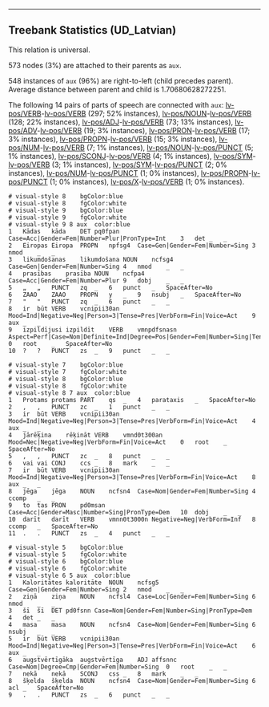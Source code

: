 

--------------------------------------------------------------------------------

## Treebank Statistics (UD_Latvian)

This relation is universal.

573 nodes (3%) are attached to their parents as `aux`.

548 instances of `aux` (96%) are right-to-left (child precedes parent).
Average distance between parent and child is 1.70680628272251.

The following 14 pairs of parts of speech are connected with `aux`: [lv-pos/VERB]()-[lv-pos/VERB]() (297; 52% instances), [lv-pos/NOUN]()-[lv-pos/VERB]() (128; 22% instances), [lv-pos/ADJ]()-[lv-pos/VERB]() (73; 13% instances), [lv-pos/ADV]()-[lv-pos/VERB]() (19; 3% instances), [lv-pos/PRON]()-[lv-pos/VERB]() (17; 3% instances), [lv-pos/PROPN]()-[lv-pos/VERB]() (15; 3% instances), [lv-pos/NUM]()-[lv-pos/VERB]() (7; 1% instances), [lv-pos/NOUN]()-[lv-pos/PUNCT]() (5; 1% instances), [lv-pos/SCONJ]()-[lv-pos/VERB]() (4; 1% instances), [lv-pos/SYM]()-[lv-pos/VERB]() (3; 1% instances), [lv-pos/SYM]()-[lv-pos/PUNCT]() (2; 0% instances), [lv-pos/NUM]()-[lv-pos/PUNCT]() (1; 0% instances), [lv-pos/PROPN]()-[lv-pos/PUNCT]() (1; 0% instances), [lv-pos/X]()-[lv-pos/VERB]() (1; 0% instances).


~~~ conllu
# visual-style 8	bgColor:blue
# visual-style 8	fgColor:white
# visual-style 9	bgColor:blue
# visual-style 9	fgColor:white
# visual-style 9 8 aux	color:blue
1	Kādas	kāda	DET	pq0fpan	Case=Acc|Gender=Fem|Number=Plur|PronType=Int	3	det	_	_
2	Eiropas	Eiropa	PROPN	npfsg4	Case=Gen|Gender=Fem|Number=Sing	3	nmod	_	_
3	likumdošanas	likumdošana	NOUN	ncfsg4	Case=Gen|Gender=Fem|Number=Sing	4	nmod	_	_
4	prasības	prasība	NOUN	ncfpa4	Case=Acc|Gender=Fem|Number=Plur	9	dobj	_	_
5	„	„	PUNCT	zq	_	6	punct	_	SpaceAfter=No
6	ZAAO	ZAAO	PROPN	y	_	9	nsubj	_	SpaceAfter=No
7	"	"	PUNCT	zq	_	6	punct	_	_
8	ir	būt	VERB	vcnipii30an	Mood=Ind|Negative=Neg|Person=3|Tense=Pres|VerbForm=Fin|Voice=Act	9	aux	_	_
9	izpildījusi	izpildīt	VERB	vmnpdfsnasn	Aspect=Perf|Case=Nom|Definite=Ind|Degree=Pos|Gender=Fem|Number=Sing|Tense=Past|VerbForm=Part	0	root	_	SpaceAfter=No
10	?	?	PUNCT	zs	_	9	punct	_	_

~~~


~~~ conllu
# visual-style 7	bgColor:blue
# visual-style 7	fgColor:white
# visual-style 8	bgColor:blue
# visual-style 8	fgColor:white
# visual-style 8 7 aux	color:blue
1	Protams	protams	PART	qs	_	4	parataxis	_	SpaceAfter=No
2	,	,	PUNCT	zc	_	1	punct	_	_
3	ir	būt	VERB	vcnipii30an	Mood=Ind|Negative=Neg|Person=3|Tense=Pres|VerbForm=Fin|Voice=Act	4	aux	_	_
4	jārēķina	rēķināt	VERB	vmnd0t300an	Mood=Nec|Negative=Neg|VerbForm=Fin|Voice=Act	0	root	_	SpaceAfter=No
5	,	,	PUNCT	zc	_	8	punct	_	_
6	vai	vai	CONJ	ccs	_	8	mark	_	_
7	ir	būt	VERB	vcnipii30an	Mood=Ind|Negative=Neg|Person=3|Tense=Pres|VerbForm=Fin|Voice=Act	8	aux	_	_
8	jēga	jēga	NOUN	ncfsn4	Case=Nom|Gender=Fem|Number=Sing	4	ccomp	_	_
9	to	tas	PRON	pd0msan	Case=Acc|Gender=Masc|Number=Sing|PronType=Dem	10	dobj	_	_
10	darīt	darīt	VERB	vmnn0t3000n	Negative=Neg|VerbForm=Inf	8	ccomp	_	SpaceAfter=No
11	.	.	PUNCT	zs	_	4	punct	_	_

~~~


~~~ conllu
# visual-style 5	bgColor:blue
# visual-style 5	fgColor:white
# visual-style 6	bgColor:blue
# visual-style 6	fgColor:white
# visual-style 6 5 aux	color:blue
1	Kaloritātes	kaloritāte	NOUN	ncfsg5	Case=Gen|Gender=Fem|Number=Sing	2	nmod	_	_
2	ziņā	ziņa	NOUN	ncfsl4	Case=Loc|Gender=Fem|Number=Sing	6	nmod	_	_
3	šī	šī	DET	pd0fsnn	Case=Nom|Gender=Fem|Number=Sing|PronType=Dem	4	det	_	_
4	masa	masa	NOUN	ncfsn4	Case=Nom|Gender=Fem|Number=Sing	6	nsubj	_	_
5	ir	būt	VERB	vcnipii30an	Mood=Ind|Negative=Neg|Person=3|Tense=Pres|VerbForm=Fin|Voice=Act	6	aux	_	_
6	augstvērtīgāka	augstvērtīga	ADJ	affsnnc	Case=Nom|Degree=Cmp|Gender=Fem|Number=Sing	0	root	_	_
7	nekā	nekā	SCONJ	css	_	8	mark	_	_
8	šķelda	šķelda	NOUN	ncfsn4	Case=Nom|Gender=Fem|Number=Sing	6	acl	_	SpaceAfter=No
9	.	.	PUNCT	zs	_	6	punct	_	_

~~~


